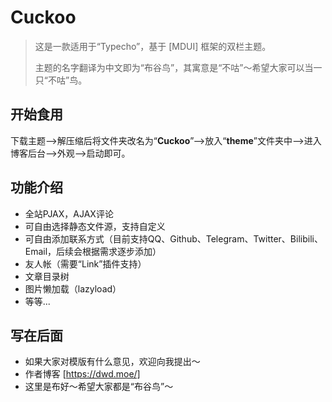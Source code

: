 # Cuckoo

> 这是一款适用于“Typecho”，基于 [MDUI] 框架的双栏主题。
>
> 主题的名字翻译为中文即为“布谷鸟”，其寓意是“不咕”～希望大家可以当一只“不咕”鸟。

## 开始食用

下载主题-->解压缩后将文件夹改名为“**Cuckoo**”-->放入“**theme**”文件夹中-->进入博客后台-->外观-->启动即可。

## 功能介绍

- 全站PJAX，AJAX评论
- 可自由选择静态文件源，支持自定义
- 可自由添加联系方式（目前支持QQ、Github、Telegram、Twitter、Bilibili、Email，后续会根据需求逐步添加）
- 友人帐（需要“Link”插件支持）
- 文章目录树
- 图片懒加载（lazyload）
- 等等...

## 写在后面

- 如果大家对模版有什么意见，欢迎向我提出～
- 作者博客 [https://dwd.moe/]
- 这里是布好～希望大家都是“布谷鸟”～
